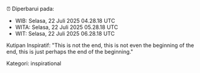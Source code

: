 ⏰ Diperbarui pada:
- WIB: Selasa, 22 Juli 2025 04.28.18 UTC
- WITA: Selasa, 22 Juli 2025 05.28.18 UTC
- WIT: Selasa, 22 Juli 2025 06.28.18 UTC

Kutipan Inspiratif:
"This is not the end, this is not even the beginning of the end, this is just perhaps the end of the beginning."


Kategori: inspirational

